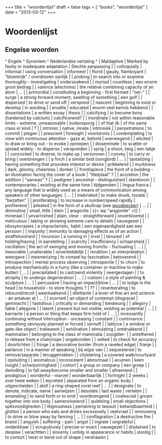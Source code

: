 +++
title = "woordenlijst"
draft = false
tags = [
    "books",
    "woordenlijst"
]
date = "2013-03-12"
+++
# Woordenlijst 

## Engelse woorden 

^ Engels     ^ Synoniem ^ Nederlandse vertaling ^
| Maldaptive |  Marked by faulty or inadequate adaptation | Slechte aanpassing |
| colloquially | informal / using conversation | informeel |
| florid | gaudy, flamboyant | "bloemrijk" / overdreven sierlijk |
| probing | to search into or examine thoroughly - investigating | onderzoekend |
| myriad | countless | een enorm groot bedrag |
| valence (electrons) | the relative combining capacity of an atom | ... |
| primordial | constituting a beginning - first formed | "oer-" |
| surge | a strong forward moment, swelling of something | een golf |
| dispersed | to drive or send off | verspreid |
| nascent | beginning to exist or develop | in wording |
| erudite | educated | enorm veel kennis hebbend |
| dissertations | a written essay | thesis |
| calcifying | to become bony (hardened by calcium) | calcificerend? |
| inordinate | not within reasonable limits - extreme, unreasonable | buitensporig |
| of that ilk | of the same class or kind | ? |
| intrinsic | native, innate | intrinsiek |
| perpetrations | to commit | plegen |
| prescient | foresight | voorkennis |
| contemplating | to view with continuous attention - gaze at, behold | overwegend |
| elicited | to draw or bring out - to evoke | oproepen |
| disseminate | to scatter or spread widely - to disperse | verspreiden |
| sprig | a shoot, twig | een takje |
| concocted | to diverse, to make up | verzonnen |
| convey | to carry or bring | overbrengen |
| a finch | a similar bird (songbird) | ... |
| tantalizing | having something that provokes interest or desire | prikkelend |
| murkiness | dark, gloomy, cheerless | donker |
| frontispiece | the front of a building - an illustration facing the cover of a book | "titelplaat" ? |
| accretion | the addition | "aanwas" ? |
| pedigree | ancestral - distinguished | stamboom |
| contemporaries | existing at the same time | tijdgenoten |
| lingua franca | any language that is widely used as a means of communication among speakers of other languages. | ... |
| inebriated | to make drunk, toxiate | "bezatten" |
| proliferating | to increase in number/speed rapidly | profilerend |
| pileated | in the form of a skullcap (see [woodpecker](http://www.alphadictionary.com/goodword/word/pileated)) | ... |
| diminutive | small, little | klein |
| aragonite | {{< wp "aragonite" >}} | mineraal |
| unvarnished | plain, clear - straightforward | onverbloemd |
| meticulous | taking or showing extreme care to details | nauwgezet |
| idiosyncrasies | a characteristic, habit | een eigenaardigheid aan een persoon |
| impunity | immunity to damaging effects as of an action | straffeloosheid |
| incursion | a running in | inval |
| tenured | of holding/having | in aanstelling |
| scarcity | insufficiency | schaarsheid |
| oscillation | the act of swinging and moving from/to - fluctuating | ... |
| inexorable | unalterable | onverbiddelijk |
| rendition | an interpretation | weergave |
| mesmerizing | to compel by fascination | betoverend |
| introspection | mental process observing | introspectie |
| to churn | to produce mechanically in a hurry (like a container or machine to make butter) | ... |
| precipitated | to cast/send violently | neergeslagen |
| to atrophy | to undergo degeneration | ... |
| cubism | a style of painting & sculpture | ... |
| percussive | having an impact/blow | ... |
| to lodge in the head | to household - to store thoughts ? | ?? |
| reverberating | to rebound/recoil | weerkaatsend |
| dilettante | a lover of fine art and science - an amatuer at | ... |
| scorned | an object of contempt (disgrace) | geminacht |
| fastidious | critically or demanding | kieskeurig |
| allegory | fable | allegorie |
| latent | present but not visible, existing as potential | ... |
| barnacle | a person or thing that keeps firm hold of | ... |
| incessantly | continuing without interruption - unceasing | constant |
| contrivance | something obviously planned or forced | vernuft |
| latticce | a window or gate-like object | traliewerk |
| exhiliration | stimulating | ontdrukkend |
| mammalian | belonging to the class of mammalia | zoogdier- |
| untethered | to release from a chain/rope | ongebonden |
| vetted | to check for accuracy | doorlichten |
| fringe | a decorative border (from a raveled edge) | franje |
| parlance | in a manner of speaking | bij wijze van |
| sequestered | to remove/separate | teruggetrokken |
| cloistering | a covered walk/courtyard | opsluiting |
| anomalous | inconsistent | abnormaal | 
| acumen | keen insight | scherpzinnigheid |
| cohort | a group or company | een groep |
| dwindling | to fall away/become smaller and smaller | afnemend |
| prodigious | wonderful - marvel | wonderbaarlijk |
| fortnight | 2 weeks | over twee weken |
| excreted | separated from an organic body | uitgescheiden |
| atoll | a ring-shaped coral reef | ... |
| designate | to denote, indicate, name | aanwijzen |
| desolate | laid waste | verlaten |
| emanating | to send forth or to emit | voortbrengend |
| coalesced | grown together into one body | samenvloeiend |
| quibbling | small objections | spitsvondigheden |
| litigiousness | pertaining to lawsuit | betwistbaarheid |
| glutton | a person who eats and drinks excessively | veelvraat |
| winnowing | to drive or blow away by fanning | ... |
| conflagration | a destructive fire | brand |
| anguish | suffering - pain | angst | 
| ingrate | ungrateful | ondankbaar |
| scrupulously | precise or exact | nauwgezet | 
| disdained | to despise | verachtten | 
| slovenly | untidy in appearance or habits | slordig |
| to contort | twist or bend out of shape | verdraaien |
